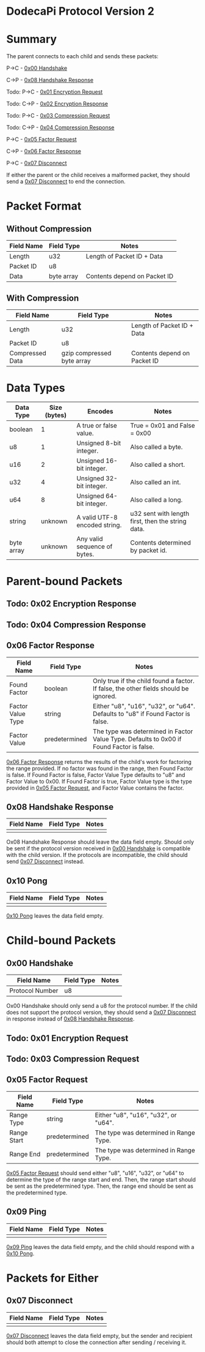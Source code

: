 # DodecaPi Protocol Version 2

# Summary

The parent connects to each child and sends these packets:

P->C - [0x00 Handshake](#0x00-handshake)

C->P - [0x08 Handshake Response](#0x08-handshake-response)

Todo: P->C - [0x01 Encryption Request](#0x01-encryption-request)

Todo: C->P - [0x02 Encryption Response](#0x02-encryption-response)

Todo: P->C - [0x03 Compression Request](#0x03-compression-request)

Todo: C->P - [0x04 Compression Response](#0x04-compression-response)

P->C - [0x05 Factor Request](#0x05-factor-request)

C->P - [0x06 Factor Response](#0x06-factor-response)

P->C - [0x07 Disconnect](#0x07-disconnect)

If either the parent or the child receives a malformed packet, they should send
a [0x07 Disconnect](#0x07-disconnect) to end the connection.

# Packet Format

## Without Compression

| Field Name | Field Type | Notes                        |
|------------|------------|------------------------------|
| Length     | u32        | Length of Packet ID + Data   |
| Packet ID  | u8         |                              |
| Data       | byte array | Contents depend on Packet ID |

## With Compression

| Field Name            | Field Type                 | Notes                        |
|-----------------------|----------------------------|------------------------------|
| Length                | u32                        | Length of Packet ID + Data   |
| Packet ID             | u8                         |                              |
| Compressed Data       | gzip compressed byte array | Contents depend on Packet ID |

# Data Types

| Data Type  | Size (bytes) | Encodes                              | Notes                                             |
|------------|--------------|--------------------------------------|---------------------------------------------------|
| boolean    | 1            | A true or false value.               | True = 0x01 and False = 0x00                      |
| u8         | 1            | Unsigned 8-bit integer.              | Also called a byte.                               |
| u16        | 2            | Unsigned 16-bit integer.             | Also called a short.                              |
| u32        | 4            | Unsigned 32-bit integer.             | Also called an int.                               |
| u64        | 8            | Unsigned 64-bit integer.             | Also called a long.                               |
| string     | unknown      | A valid UTF-8 encoded string.        | u32 sent with length first, then the string data. |
| byte array | unknown      | Any valid sequence of bytes.         | Contents determined by packet id.                 |

# Parent-bound Packets

## Todo: 0x02 Encryption Response

## Todo: 0x04 Compression Response

## 0x06 Factor Response

| Field Name        | Field Type    | Notes                                                                                    |
|-------------------|---------------|------------------------------------------------------------------------------------------|
| Found Factor      | boolean       | Only true if the child found a factor. If false, the other fields should be ignored.     |
| Factor Value Type | string        | Either "u8", "u16", "u32", or "u64". Defaults to "u8" if Found Factor is false.          |
| Factor Value      | predetermined | The type was determined in Factor Value Type. Defaults to 0x00 if Found Factor is false. |

[0x06 Factor Response](#0x06-factor-response) returns the results of the child's work for factoring the
range provided. If no factor was found in the range, then Found Factor is false.
If Found Factor is false, Factor Value Type defaults to "u8" and Factor Value to
0x00. If Found Factor is true, Factor Value type is the type provided in
[0x05 Factor Request](#0x05-factor-request), and Factor Value contains the factor.

## 0x08 Handshake Response

| Field Name | Field Type | Notes |
|------------|------------|-------|
|            |            |       |

Ox08 Handshake Response should leave the data field empty. Should only be sent if
the protocol version received in [0x00 Handshake](#0x00-handshake) is compatible with the child
version. If the protocols are incompatible, the child should send [0x07 Disconnect](#0x07-disconnect)
instead.

## 0x10 Pong

| Field Name | Field Type | Notes |
|------------|------------|-------|
|            |            |       |

[0x10 Pong](#0x10-pong) leaves the data field empty.

# Child-bound Packets

## 0x00 Handshake

| Field Name      | Field Type | Notes |
|-----------------|------------|-------|
| Protocol Number | u8         |       |

Ox00 Handshake should only send a u8 for the protocol number. If the child does
not support the protocol version, they should send a [0x07 Disconnect](#0x07-disconnect) in response
instead of [0x08 Handshake Response](#0x08-handshake-response).

## Todo: 0x01 Encryption Request

## Todo: 0x03 Compression Request

## 0x05 Factor Request

| Field Name  | Field Type    | Notes                                  |
|-------------|---------------|----------------------------------------|
| Range Type  | string        | Either "u8", "u16", "u32", or "u64".   |
| Range Start | predetermined | The type was determined in Range Type. |
| Range End   | predetermined | The type was determined in Range Type. |

[0x05 Factor Request](#0x05-factor-request) should send either "u8", "u16", "u32", or "u64" to determine
the type of the range start and end. Then, the range start should be sent as the
predetermined type. Then, the range end should be sent as the predetermined type.

## 0x09 Ping

| Field Name | Field Type | Notes |
|------------|------------|-------|
|            |            |       |

[0x09 Ping](#0x09-ping) leaves the data field empty, and the child should respond with a
[0x10 Pong](#0x10-pong).

# Packets for Either

## 0x07 Disconnect

| Field Name | Field Type | Notes |
|------------|------------|-------|
|            |            |       |

[0x07 Disconnect](#0x07-disconnect) leaves the data field empty, but the sender and recipient
should both attempt to close the connection after sending / receiving it.
